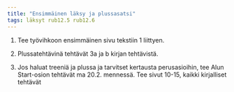 ```yaml
---
title: "Ensimmäinen läksy ja plussasatsi"
tags: läksyt rub12.5 rub12.6
---
```


1. Tee työvihkoon ensimmäinen sivu tekstiin 1 liittyen.

2. Plussatehtävinä tehtävät 3a ja b kirjan tehtävistä.

2. Jos haluat treeniä ja plussa ja tarvitset kertausta perusasioihin, tee Alun Start-osion tehtävät ma 20.2. mennessä. Tee sivut 10-15, kaikki kirjalliset tehtävät